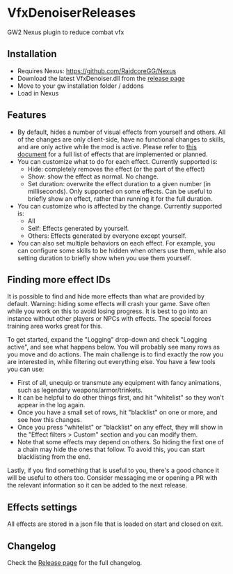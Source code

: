 # VfxDenoiserReleases
GW2 Nexus plugin to reduce combat vfx

## Installation
- Requires Nexus: https://github.com/RaidcoreGG/Nexus
- Download the latest VfxDenoiser.dll from the [release page](https://github.com/HasKha/VfxDenoiserReleases/releases)
- Move to your gw installation folder / addons
- Load in Nexus

## Features
- By default, hides a number of visual effects from yourself and others. All of the changes are only client-side, have no functional changes to skills, and are only active while the mod is active. Please refer to [this document](https://docs.google.com/spreadsheets/d/1nkOTDwzj3sSEjjlcpWW0nndMx7bJvXGiF7I2AOiQyIA/edit?gid=0#gid=0) for a full list of effects that are implemented or planned.
- You can customize what to do for each effect. Currently supported is:
  - Hide: completely removes the effect (or the part of the effect)
  - Show: show the effect as normal. No change.
  - Set duration: overwrite the effect duration to a given number (in milliseconds). Only supported on some effects. Can be useful to briefly show an effect, rather than running it for the full duration.
- You can customize who is affected by the change. Currently supported is:
  -  All
  -  Self: Effects generated by yourself.
  -  Others: Effects generated by everyone except yourself.
-  You can also set multiple behaviors on each effect. For example, you can configure some skills to be hidden when others use them, while also setting duration to briefly show when you use them yourself.

## Finding more effect IDs
It is possible to find and hide more effects than what are provided by default. Warning: hiding some effects will crash your game. Save often while you work on this to avoid losing progress. It is best to go into an instance without other players or NPCs with effects. The special forces training area works great for this.

To get started, expand the "Logging" drop-down and check "Logging active", and see what happens below. You will probably see many rows as you move and do actions. The main challenge is to find exactly the row you are interested in, while filtering out everything else. You have a few tools you can use:
- First of all, unequip or transmute any equipment with fancy animations, such as legendary weapons/armor/trinkets.
- It can be helpful to do other things first, and hit "whitelist" so they won't appear in the log again.
- Once you have a small set of rows, hit "blacklist" on one or more, and see how this changes.
- Once you press "whitelist" or "blacklist" on any effect, they will show in the "Effect filters > Custom" section and you can modify them.
- Note that some effects may depend on others. So hiding the first one of a chain may hide the ones that follow. To avoid this, you can start blacklisting from the end.

Lastly, if you find something that is useful to you, there's a good chance it will be useful to others too. Consider messaging me or opening a PR with the relevant information so it can be added to the next release.

## Effects settings
All effects are stored in a json file that is loaded on start and closed on exit. 

## Changelog
Check the [Release page](https://github.com/HasKha/VfxDenoiserReleases/releases) for the full changelog.
